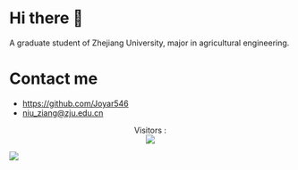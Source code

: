 # Hi there 👋 
A graduate student of Zhejiang University, major in agricultural engineering.

# Contact me
- https://github.com/Joyar546
- niu_ziang@zju.edu.cn

<p align="center"> 
  Visitors :<br>
  <img src="https://profile-counter.glitch.me/Joyar546/count.svg" />
</p>  
  
<img src="https://github-readme-stats.vercel.app/api?username=Joyar546&hide=javascript,html&show_icons=true&theme=algolia">


